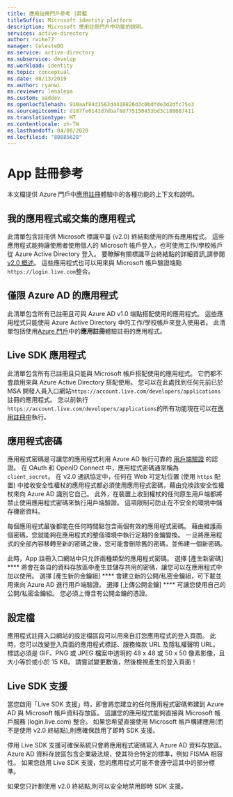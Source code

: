```yaml
---
title: 應用註冊門戶參考 |蔚藍
titleSuffix: Microsoft identity platform
description: Microsoft 應用註冊門戶中功能的說明。
services: active-directory
author: rwike77
manager: CelesteDG
ms.service: active-directory
ms.subservice: develop
ms.workload: identity
ms.topic: conceptual
ms.date: 08/13/2019
ms.author: ryanwi
ms.reviewer: lenalepa
ms.custom: aaddev
ms.openlocfilehash: 910aaf84d3563d4410826d3c0bdfde3d2dfc75e3
ms.sourcegitcommit: d187fe0143d7dbaf8d775150453bd3c188087411
ms.translationtype: MT
ms.contentlocale: zh-TW
ms.lasthandoff: 04/08/2020
ms.locfileid: "80885628"
---
```

# <a name="app-registration-reference"></a>App 註冊參考

本文檔提供 Azure 門戶中[應用註冊](https://aka.ms/appregistrations)體驗中的各種功能的上下文和說明。

## <a name="my-applications-or-converged-applications"></a>我的應用程式或交集的應用程式

此清單包含註冊供 Microsoft 標識平臺 (v2.0) 終結點使用的所有應用程式。 這些應用程式能夠讓使用者使用個人的 Microsoft 帳戶登入，也可使用工作/學校帳戶從 Azure Active Directory 登入。 要瞭解有關標識平台終結點的詳細資訊,請參閱[v2.0 概述](active-directory-appmodel-v2-overview.md)。 這些應用程式也可以用來與 Microsoft 帳戶驗證端點 `https://login.live.com`整合。

## <a name="azure-ad-only-applications"></a>僅限 Azure AD 的應用程式

此清單包含所有已註冊且可與 Azure AD v1.0 端點搭配使用的應用程式。 這些應用程式只能使用 Azure Active Directory 中的工作/學校帳戶來登入使用者。 此清單包括使用[Azure 門戶](https://portal.azure.com)中的**應用註冊**體驗註冊的應用程式。

## <a name="live-sdk-applications"></a>Live SDK 應用程式

此清單包含所有已註冊且只能與 Microsoft 帳戶搭配使用的應用程式。 它們都不會啟用來與 Azure Active Directory 搭配使用。 您可以在此處找到任何先前已於 MSA 開發人員入口網站`https://account.live.com/developers/applications`註冊的應用程式。 您以前執行`https://account.live.com/developers/applications`的所有功能現在可以在[應用註冊中](https://aka.ms/appregistrations)執行。

## <a name="application-secrets"></a>應用程式密碼

應用程式密碼是可讓您的應用程式利用 Azure AD 執行可靠的 [用戶端驗證](https://tools.ietf.org/html/rfc6749#section-2.3) 的認證。 在 OAuth 和 OpenID Connect 中，應用程式密碼通常稱為 `client_secret`。 在 v2.0 通訊協定中，任何在 Web 可定址位置 (使用 `https` 配置) 中接收安全性權杖的應用程式都必須使用應用程式密碼，藉由兌換該安全性權杖來向 Azure AD 識別它自己。 此外，在裝置上收到權杖的任何原生用戶端都將禁止使用應用程式密碼來執行用戶端驗證。 這項限制可防止在不安全的環境中儲存機密資料。

每個應用程式最後都能在任何時間點包含兩個有效的應用程式密碼。 藉由維護兩個密碼，您就能夠在應用程式的整個環境中執行定期的金鑰變換。 一旦將應用程式的全部內容移轉至新的密碼之後，您可能會刪除舊的密碼，並佈建一個新密碼。

此時，App 註冊入口網站中只允許兩種類型的應用程式密碼。 選擇 [產生新密碼] **** 將會在各自的資料存放區中產生並儲存共用的密碼，讓您可以在應用程式中加以使用。 選擇 [產生新的金鑰組] **** 會建立新的公開/私密金鑰組，可下載並用來向 Azure AD 進行用戶端驗證。 選擇 [上傳公開金鑰] **** 可讓您使用自己的公開/私密金鑰組。
您必須上傳含有公開金鑰的憑證。

## <a name="profile"></a>設定檔

應用程式註冊入口網站的設定檔區段可以用來自訂您應用程式的登入頁面。 此時，您可以改變登入頁面的應用程式標誌、服務條款 URL 及隱私權聲明 URL。 標誌必須是 GIF、PNG 或 JPEG 檔案中透明的 48 x 48 或 50 x 50 像素影像，且大小等於或小於 15 KB。 請嘗試變更數值，然後檢視產生的登入頁面！

## <a name="live-sdk-support"></a>Live SDK 支援

當您啟用「Live SDK 支援」時，即會將您建立的任何應用程式密碼佈建到 Azure AD 與 Microsoft 帳戶資料存放區。 這讓您的應用程式能夠直接與 Microsoft 帳戶服務 (login.live.com) 整合。 如果您希望直接使用 Microsoft 帳戶構建應用(而不是使用 v2.0 終結點),則應確保啟用了即時 SDK 支援。

停用 Live SDK 支援可確保系統只會將應用程式密碼寫入 Azure AD 資料存放區。 Azure AD 資料存放區包含企業級法規，使其符合特定的標準，例如 FISMA 相容性。 如果您啟用 Live SDK 支援，您的應用程式可能不會遵守這其中的部分標準。

如果您只計劃使用 v2.0 終結點,則可以安全地禁用即時 SDK 支援。
